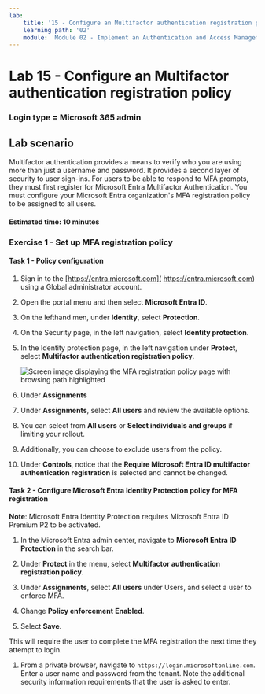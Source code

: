 ```yaml
---
lab:
    title: '15 - Configure an Multifactor authentication registration policy'
    learning path: '02'
    module: 'Module 02 - Implement an Authentication and Access Management Solution'
---
```


# Lab 15 - Configure an Multifactor authentication registration policy

### Login type = Microsoft 365 admin

## Lab scenario

Multifactor authentication provides a means to verify who you are using more than just a username and password. It provides a second layer of security to user sign-ins. For users to be able to respond to MFA prompts, they must first register for Microsoft Entra Multifactor Authentication. You must configure your Microsoft Entra organization's MFA registration policy to be assigned to all users.

#### Estimated time: 10 minutes

### Exercise 1 - Set up MFA registration policy

#### Task 1 - Policy configuration

1. Sign in to the [https://entra.microsoft.com]( https://entra.microsoft.com) using a Global administrator account.

2. Open the portal menu and then select **Microsoft Entra ID**.

3. On the lefthand men, under **Identity**, select **Protection**.

4. On the Security page, in the left navigation, select **Identity protection**.

5. In the Identity protection page, in the left navigation under **Protect**, select **Multifactor authentication registration policy**.

    ![Screen image displaying the MFA registration policy page with browsing path highlighted](./media/lp2-mod4-browse-to-mfa-registration-policy.png)

6. Under **Assignments**

7. Under **Assignments**, select **All users** and review the available options.

8. You can select from **All users** or **Select individuals and groups** if limiting your rollout.

9. Additionally, you can choose to exclude users from the policy.

10. Under **Controls**, notice that the **Require Microsoft Entra ID multifactor authentication registration** is selected and cannot be changed.


#### Task 2 - Configure Microsoft Entra Identity Protection policy for MFA registration

**Note**: Microsoft Entra Identity Protection requires Microsoft Entra ID Premium P2 to be activated. 

1. In the Microsoft Entra admin center, navigate to **Microsoft Entra ID Protection** in the search bar.

1. Under **Protect** in the menu, select **Multifactor authentication registration policy**.

1. Under **Assignments**, select **All users** under Users, and select a user to enforce MFA.

1. Change **Policy enforcement** **Enabled**.

1. Select **Save**.

This will require the user to complete the MFA registration the next time they attempt to login.

1. From a private browser, navigate to `https://login.microsoftonline.com`. Enter a user name and password from the tenant.  Note the additional security information requirements that the user is asked to enter.

